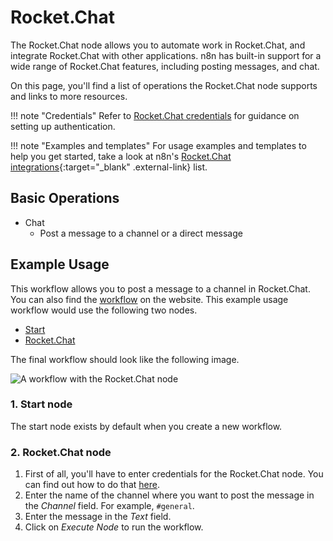 # Rocket.Chat

The Rocket.Chat node allows you to automate work in Rocket.Chat, and integrate Rocket.Chat with other applications. n8n has built-in support for a wide range of Rocket.Chat features, including posting messages, and chat. 

On this page, you'll find a list of operations the Rocket.Chat node supports and links to more resources.

!!! note "Credentials"
    Refer to [Rocket.Chat credentials](https://docs.n8n.io/integrations/builtin/credentials/rocketchat/) for guidance on setting up authentication. 

!!! note "Examples and templates"
    For usage examples and templates to help you get started, take a look at n8n's [Rocket.Chat integrations](https://n8n.io/integrations/rocketchat/){:target="_blank" .external-link} list.


## Basic Operations

* Chat
    * Post a message to a channel or a direct message

## Example Usage

This workflow allows you to post a message to a channel in Rocket.Chat. You can also find the [workflow](https://n8n.io/workflows/462) on the website. This example usage workflow would use the following two nodes.
- [Start](/integrations/builtin/core-nodes/n8n-nodes-base.start/)
- [Rocket.Chat]()

The final workflow should look like the following image.

![A workflow with the Rocket.Chat node](/_images/integrations/builtin/app-nodes/rocketchat/workflow.png)

### 1. Start node

The start node exists by default when you create a new workflow.

### 2. Rocket.Chat node

1. First of all, you'll have to enter credentials for the Rocket.Chat node. You can find out how to do that [here](/integrations/builtin/credentials/rocketchat/).
2. Enter the name of the channel where you want to post the message in the *Channel* field. For example, `#general`.
3. Enter the message in the *Text* field.
5. Click on *Execute Node* to run the workflow.





